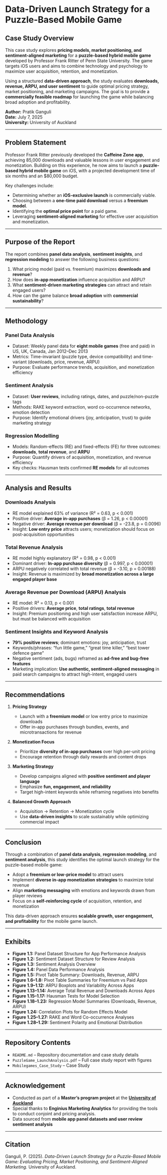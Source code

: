 # Data-Driven Launch Strategy for a Puzzle-Based Mobile Game

## Case Study Overview
This case study explores **pricing models, market positioning, and sentiment-aligned marketing** for a **puzzle-based hybrid mobile game** developed by Professor Frank Ritter of Penn State University. The game targets iOS users and aims to combine technology and psychology to maximize user acquisition, retention, and monetization.  

Using a structured **data-driven approach**, the study evaluates **downloads, revenue, ARPU, and user sentiment** to guide optimal pricing strategy, market positioning, and marketing campaigns. The goal is to provide a **commercially feasible roadmap** for launching the game while balancing broad adoption and profitability.  

**Author:** Pratik Ganguli  
**Date:** July 7, 2025  
**University:** University of Auckland  

---

## Problem Statement
Professor Frank Ritter previously developed the **Caffeine Zone app**, achieving 85,000 downloads and valuable lessons in user engagement and monetization. Building on this experience, he now aims to launch a **puzzle-based hybrid mobile game** on iOS, with a projected development time of six months and an $80,000 budget.  

Key challenges include:

- Determining whether an **iOS-exclusive launch** is commercially viable.  
- Choosing between a **one-time paid download** versus a **freemium model**.  
- Identifying the **optimal price point** for a paid game.  
- Leveraging **sentiment-aligned marketing** for effective user acquisition and monetization.  

---

## Purpose of the Report
The report combines **panel data analysis**, **sentiment insights**, and **regression modeling** to answer the following business questions:

1. What pricing model (paid vs. freemium) maximizes **downloads and revenue**?  
2. How does **in-app monetization** influence acquisition and ARPU?  
3. What **sentiment-driven marketing strategies** can attract and retain engaged users?  
4. How can the game balance **broad adoption** with **commercial sustainability**?  

---

## Methodology

### Panel Data Analysis
- Dataset: Weekly panel data for **eight mobile games** (free and paid) in US, UK, Canada, Jan 2012–Dec 2013  
- Metrics: Time-invariant (puzzle type, device compatibility) and time-variant (downloads, price, revenue, ARPU)  
- Purpose: Evaluate performance trends, acquisition, and monetization efficiency  

### Sentiment Analysis
- Dataset: **User reviews**, including ratings, dates, and puzzle/non-puzzle tags  
- Methods: RAKE keyword extraction, word co-occurrence networks, emotion detection  
- Purpose: Identify emotional drivers (joy, anticipation, trust) to guide marketing strategy  

### Regression Modelling
- Models: Random-effects (RE) and fixed-effects (FE) for three outcomes: **downloads**, **total revenue**, and **ARPU**  
- Purpose: Quantify drivers of acquisition, monetization, and revenue efficiency  
- Key checks: Hausman tests confirmed **RE models** for all outcomes  

---

## Analysis and Results

### Downloads Analysis
- RE model explained 63% of variance (R² = 0.63, p < 0.001)  
- Positive driver: **Average in-app purchases** (β = 1.26, p < 0.00001)  
- Negative driver: **Average revenue per download** (β = -23.8, p = 0.0096)  
- Insight: **Low entry price** attracts users; monetization should focus on post-acquisition opportunities  

### Total Revenue Analysis
- RE model highly explanatory (R² = 0.98, p < 0.001)  
- Dominant driver: **In-app purchase diversity** (β = 0.997, p < 0.00001)  
- ARPU negatively correlated with total revenue (β = -3.10, p = 0.00188)  
- Insight: Revenue is maximized by **broad monetization across a large engaged player base**  

### Average Revenue per Download (ARPU) Analysis
- RE model: R² = 0.13, p < 0.001  
- Positive drivers: **Average price**, **total ratings**, **total revenue**  
- Insight: Premium positioning and high user satisfaction increase ARPU, but must be balanced with acquisition  

### Sentiment Insights and Keyword Analysis
- **79% positive reviews**; dominant emotions: joy, anticipation, trust  
- Keywords/phrases: “fun little game,” “great time killer,” “best tower defence game”  
- Negative sentiment (ads, bugs) reframed as **ad-free and bug-free features**  
- Marketing implication: **Use authentic, sentiment-aligned messaging** in paid search campaigns to attract high-intent, engaged users  

---

## Recommendations
1. **Pricing Strategy**  
   - Launch with a **freemium model** or low entry price to maximize downloads  
   - Offer in-app purchases through bundles, events, and microtransactions for revenue  

2. **Monetization Focus**  
   - Prioritize **diversity of in-app purchases** over high per-unit pricing  
   - Encourage retention through daily rewards and content drops  

3. **Marketing Strategy**  
   - Develop campaigns aligned with **positive sentiment and player language**  
   - Emphasize **fun, engagement, and reliability**  
   - Target high-intent keywords while reframing negatives into benefits  

4. **Balanced Growth Approach**  
   - Acquisition → Retention → Monetization cycle  
   - Use **data-driven insights** to scale sustainably while optimizing commercial impact  

---

## Conclusion
Through a combination of **panel data analysis**, **regression modeling**, and **sentiment analysis**, this study identifies the optimal launch strategy for the puzzle-based mobile game:

- Adopt a **freemium or low-price model** to attract users  
- Implement **diverse in-app monetization strategies** to maximize total revenue  
- Align **marketing messaging** with emotions and keywords drawn from player reviews  
- Focus on a **self-reinforcing cycle** of acquisition, retention, and monetization  

This data-driven approach ensures **scalable growth, user engagement, and profitability** for the mobile game launch.  

---

## Exhibits
- **Figure 1.1:** Panel Dataset Structure for App Performance Analysis  
- **Figure 1.2:** Sentiment Dataset Structure for Review Analysis  
- **Figure 1.3:** Sentiment Analysis Overview  
- **Figure 1.4:** Panel Data Performance Analysis  
- **Figure 1.5:** Pivot Table Summary: Downloads, Revenue, ARPU  
- **Figure 1.6–1.8:** Pivot Table Summaries for Freemium vs Paid Apps  
- **Figure 1.9–1.12:** ARPU Boxplots and Variability Across Apps  
- **Figure 1.13–1.14:** Average Total Revenue and Downloads Across Apps  
- **Figure 1.15–1.17:** Hausman Tests for Model Selection  
- **Figure 1.18–1.23:** Regression Model Summaries (Downloads, Revenue, ARPU)  
- **Figure 1.24:** Correlation Plots for Random Effects Model  
- **Figure 1.25–1.27:** RAKE and Word Co-occurrence Analyses  
- **Figure 1.28–1.29:** Sentiment Polarity and Emotional Distribution  

---

## Repository Contents
- `README.md` – Repository documentation and case study details  
- `PuzzleGame_LaunchAnalysis.pdf` – Full case study report with figures
- `Mobilegames_Case_Study` – Case Study

---

## Acknowledgement
- Conducted as part of a **Master’s program project** at the **[University of Auckland](https://www.auckland.ac.nz/en.html)**  
- Special thanks to **Enginius Marketing Analytics** for providing the tools to conduct conjoint and pricing analysis.
- Data sourced from **mobile app panel datasets and user review sentiment analysis**  

---

## Citation
Ganguli, P. (2025). *Data-Driven Launch Strategy for a Puzzle-Based Mobile Game: Evaluating Pricing, Market Positioning, and Sentiment-Aligned Marketing.* University of Auckland.

